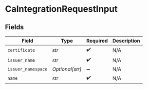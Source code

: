 # CaIntegrationRequestInput


## Fields

| Field              | Type               | Required           | Description        |
| ------------------ | ------------------ | ------------------ | ------------------ |
| `certificate`      | *str*              | :heavy_check_mark: | N/A                |
| `issuer_name`      | *str*              | :heavy_check_mark: | N/A                |
| `issuer_namespace` | *Optional[str]*    | :heavy_minus_sign: | N/A                |
| `name`             | *str*              | :heavy_check_mark: | N/A                |